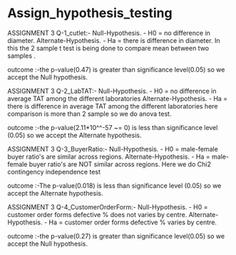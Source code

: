 # Assign_hypothesis_testing
ASSIGNMENT 3 Q-1_cutlet:-
Null-Hypothesis. - H0 = no difference in diameter.
Alternate-Hypothesis. - Ha = there is difference in diameter.
In this the 2 sample t test is being done to compare mean between two samples .


outcome :-the p-value(0.47) is greater than significance level(0.05) so we accept the Null hypothesis. 

ASSIGNMENT 3 Q-2_LabTAT:-
Null-Hypothesis. - H0 = no difference in average TAT among the different laboratories
Alternate-Hypothesis. - Ha = there is difference in average TAT among the different laboratories
here comparison is more than 2 sample so we do anova test.


outcome :-the p-value(2.11*10^^-57 ~= 0) is less than significance level (0.05) so we accept the Alternate hypothesis. 

ASSIGNMENT 3 Q-3_BuyerRatio:-
Null-Hypothesis. - H0 = male-female buyer ratio's are similar across regions.
Alternate-Hypothesis. - Ha = male-female buyer ratio's are NOT similar across regions.
Here we do Chi2 contingency independence test 


outcome :-The p-value(0.018) is less than significance level (0.05) so we accept the Alternate hypothesis. 

 ASSIGNMENT 3 Q-4_CustomerOrderForm:-
Null-Hypothesis. - H0 = customer order forms defective % does not varies by centre.
Alternate-Hypothesis. - Ha = customer order forms defective % varies by centre.


outcome :-the p-value(0.27) is greater than significance level(0.05) so we accept the Null hypothesis. 
